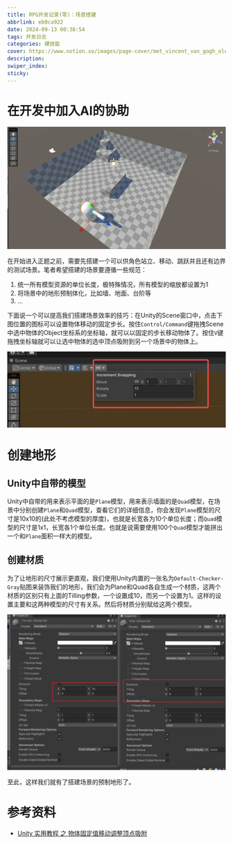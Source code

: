 ```yaml
---
title: RPG开发记录(零)：场景搭建
abbrlink: eb0ca922
date: 2024-09-13 00:38:54
tags: 开发日志
categories: 硬技能
cover: https://www.notion.so/images/page-cover/met_vincent_van_gogh_oleanders.jpg
description:
swiper_index:
sticky:
---
```


# 在开发中加入AI的协助


![](RPG开发记录(零)：场景搭建/image-2.png)

在开始进入正题之前，需要先搭建一个可以供角色站立、移动、跳跃并且还有边界的测试场景。笔者希望搭建的场景要遵循一些规范：
1. 统一所有模型资源的单位长度，极特殊情况，所有模型的缩放都设置为1
2. 将场景中的地形预制体化，比如墙、地面、台阶等
3. ...

下面说一个可以提高我们搭建场景效率的技巧：在Unity的Scene窗口中，点击下图位置的图标可以设置物体移动的固定步长。按住`Control/Command`键拖拽Scene中选中物体的Object坐标系的坐标轴，就可以以固定的步长移动物体了。按住`V`键拖拽坐标轴就可以让选中物体的选中顶点吸附到另一个场景中的物体上。

![](RPG开发记录(零)：场景搭建/image.png)

# 创建地形

## Unity中自带的模型

Unity中自带的用来表示平面的是`Plane`模型，用来表示墙面的是`Quad`模型，在场景中分别创建`Plane`和`Quad`模型，查看它们的详细信息，你会发现`Plane`模型的尺寸是10x10的(此处不考虑模型的厚度)，也就是长宽各为10个单位长度；而`Quad`模型的尺寸是1x1，长宽各1个单位长度。也就是说需要使用100个`Quad`模型才能拼出一个和`Plane`面积一样大的模型。

## 创建材质

为了让地形的尺寸展示更直观，我们使用Unity内置的一张名为`Default-Checker-Gray`贴图来装饰我们的地形，我们会为Plane和Quad各自生成一个材质，这两个材质的区别只有上面的Tilling参数，一个设置成10，而另一个设置为1。这样的设置主要和这两种模型的尺寸有关系。然后将材质分别赋给这两个模型。

![](RPG开发记录(零)：场景搭建/image-1.png)

至此，这样我们就有了搭建场景的预制地形了。



# 参考资料
- [Unity 实用教程 之 物体固定值移动调整顶点吸附](https://jingyan.baidu.com/article/1612d500968440e20e1eeebd.html)



